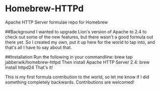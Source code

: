 Homebrew-HTTPd
==============

Apache HTTP Server formulae repo for Homebrew

##Background
I wanted to upgrade Lion's version of Apache to 2.4 to check out some of the new features, but there wasn't a good formula out there yet. So I created my own, put it up here for the world to tap into, and that's all I have to say about that.

##Installation
Run the following in your commandline:
	brew tap jabberwik/homebrew-httpd
Then install Apache HTTP Server 2.4:
	brew install httpd24
That's it!

This is my first formula contribution to the world, so let me know if I did something completely backwards. Contributions are welcomed!